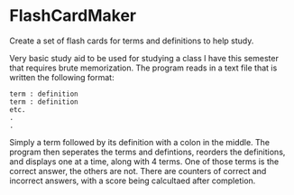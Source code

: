 # FlashCardMaker
Create a set of flash cards for terms and definitions to help study. 

Very basic study aid to be used for studying a class I have this semester
that requires brute memorization. The program reads in a text file that is
written the following format:

    term : definition
    term : definition
    etc.
    .
    .
Simply a term followed by its definition with a colon in the middle. The program
then seperates the terms and defintions, reorders the definitions, and displays one
at a time, along with 4 terms. One of those terms is the correct answer, the others
are not. There are counters of correct and incorrect answers, with a score being 
calcultaed after completion. 
